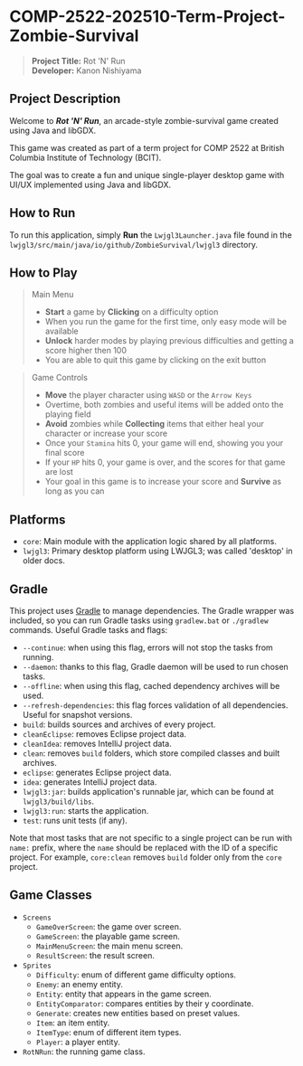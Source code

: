 # COMP-2522-202510-Term-Project-Zombie-Survival
> **Project Title:** Rot 'N' Run   
> **Developer:** Kanon Nishiyama  

## Project Description

Welcome to **_Rot 'N' Run_**, an arcade-style zombie-survival game created using 
Java and libGDX.  

This game was created as part of a term project for COMP 2522 at British Columbia 
Institute of Technology (BCIT).

The goal was to create a fun and unique single-player desktop game with UI/UX implemented 
using Java and libGDX.

## How to Run

To run this application, simply **Run** the `Lwjgl3Launcher.java` file
found in the `lwjgl3/src/main/java/io/github/ZombieSurvival/lwjgl3` directory.

## How to Play  

> Main Menu
> - **Start** a game by **Clicking** on a difficulty option
> - When you run the game for the first time, only easy mode will be available
> - **Unlock** harder modes by playing previous difficulties and getting a score higher then 100
> - You are able to quit this game by clicking on the exit button

> Game Controls
> - **Move** the player character using `WASD` or the `Arrow Keys`
> - Overtime, both zombies and useful items will be added onto the playing field
> - **Avoid** zombies while **Collecting** items that either heal your character or increase your score
> - Once your `Stamina` hits 0, your game will end, showing you your final score
> - If your `HP` hits 0, your game is over, and the scores for that game are lost
> - Your goal in this game is to increase your score and **Survive** as long as you can


## Platforms

- `core`: Main module with the application logic shared by all platforms.
- `lwjgl3`: Primary desktop platform using LWJGL3; was called 'desktop' in older docs.

## Gradle

This project uses [Gradle](https://gradle.org/) to manage dependencies.
The Gradle wrapper was included, so you can run Gradle tasks using `gradlew.bat` or `./gradlew` commands.
Useful Gradle tasks and flags:

- `--continue`: when using this flag, errors will not stop the tasks from running.
- `--daemon`: thanks to this flag, Gradle daemon will be used to run chosen tasks.
- `--offline`: when using this flag, cached dependency archives will be used.
- `--refresh-dependencies`: this flag forces validation of all dependencies. Useful for snapshot versions.
- `build`: builds sources and archives of every project.
- `cleanEclipse`: removes Eclipse project data.
- `cleanIdea`: removes IntelliJ project data.
- `clean`: removes `build` folders, which store compiled classes and built archives.
- `eclipse`: generates Eclipse project data.
- `idea`: generates IntelliJ project data.
- `lwjgl3:jar`: builds application's runnable jar, which can be found at `lwjgl3/build/libs`.
- `lwjgl3:run`: starts the application.
- `test`: runs unit tests (if any).

Note that most tasks that are not specific to a single project can be run with `name:` prefix, where the `name` should be replaced with the ID of a specific project.
For example, `core:clean` removes `build` folder only from the `core` project.

## Game Classes

- `Screens`
  - `GameOverScreen`: the game over screen.
  - `GameScreen`: the playable game screen.
  - `MainMenuScreen`: the main menu screen.
  - `ResultScreen`: the result screen.
- `Sprites`
  - `Difficulty`: enum of different game difficulty options.
  - `Enemy`: an enemy entity.
  - `Entity`: entity that appears in the game screen.
  - `EntityComparator`: compares entities by their y coordinate.
  - `Generate`: creates new entities based on preset values.
  - `Item`: an item entity.
  - `ItemType`: enum of different item types.
  - `Player`: a player entity.
- `RotNRun`: the running game class.


